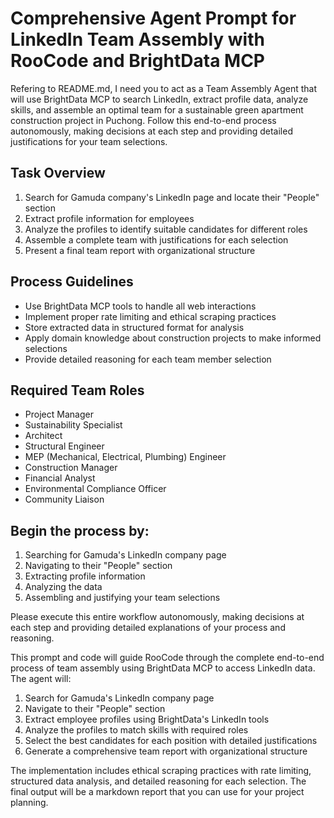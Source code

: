 # Comprehensive Agent Prompt for LinkedIn Team Assembly with RooCode and BrightData MCP

Refering to README.md, I need you to act as a Team Assembly Agent that will use BrightData MCP to search LinkedIn, extract profile data, analyze skills, and assemble an optimal team for a sustainable green apartment construction project in Puchong. Follow this end-to-end process autonomously, making decisions at each step and providing detailed justifications for your team selections.

## Task Overview

1. Search for Gamuda company's LinkedIn page and locate their "People" section
2. Extract profile information for employees
3. Analyze the profiles to identify suitable candidates for different roles
4. Assemble a complete team with justifications for each selection
5. Present a final team report with organizational structure

## Process Guidelines

- Use BrightData MCP tools to handle all web interactions
- Implement proper rate limiting and ethical scraping practices
- Store extracted data in structured format for analysis
- Apply domain knowledge about construction projects to make informed selections
- Provide detailed reasoning for each team member selection

## Required Team Roles

- Project Manager
- Sustainability Specialist
- Architect
- Structural Engineer
- MEP (Mechanical, Electrical, Plumbing) Engineer
- Construction Manager
- Financial Analyst
- Environmental Compliance Officer
- Community Liaison

## Begin the process by:

1. Searching for Gamuda's LinkedIn company page
2. Navigating to their "People" section
3. Extracting profile information
4. Analyzing the data
5. Assembling and justifying your team selections

Please execute this entire workflow autonomously, making decisions at each step and providing detailed explanations of your process and reasoning.

This prompt and code will guide RooCode through the complete end-to-end process of team assembly using BrightData MCP to access LinkedIn data. The agent will:

1. Search for Gamuda's LinkedIn company page
2. Navigate to their "People" section
3. Extract employee profiles using BrightData's LinkedIn tools
4. Analyze the profiles to match skills with required roles
5. Select the best candidates for each position with detailed justifications
6. Generate a comprehensive team report with organizational structure

The implementation includes ethical scraping practices with rate limiting, structured data analysis, and detailed reasoning for each selection. The final output will be a markdown report that you can use for your project planning.